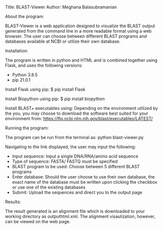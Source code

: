 Title: BLAST-Viewer
Author: Meghana Balasubramanian


About the program:

BLAST-Viewer is a web application designed to visualize the BLAST output generated from the command line in a more readable format using a web browser. 
The user can choose between different BLAST programs and databases available at NCBI or utilize their own database.


Installation:

The program is written in python and HTML and is combined together using Flask, and uses the following versions:
- Python 3.8.5
- pip 21.0.1

Install Flask using pip:
$ pip install Flask

Install Biopython using pip:
$ pip install biopython

Install BLAST+ executables using:
Depending on the environment utilized by the you, you may choose to download the software best suited for your environment from:
 	https://ftp.ncbi.nlm.nih.gov/blast/executables/LATEST/

Running the program:

The program can be run from the terminal as:
	python blast-viewer.py

Navigating to the link displayed, the user may input the following:
- Input sequence: Input a single DNA/RNA/amino acid sequence
- Type of sequence: FASTA/ FASTQ must be specified
- BLAST program to be used: Choose between 5 different BLAST programs
- Enter database: Should the user choose to use their own database, the exact name of the database must be written upon clicking the checkbox or use one of the existing databases
- Submit: Upload the sequences and direct you to the output page


Results:

The result generated is an alignment file which is downloaded to your working directory as outputhtml.xml. The alignment visaulization, however, can be viewed on the web page.














